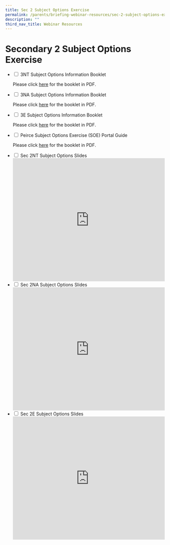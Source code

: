 ```yaml
---
title: Sec 2 Subject Options Exercise
permalink: /parents/briefing-webinar-resources/sec-2-subject-options-exercise/
description: ""
third_nav_title: Webinar Resources
---
```

# **Secondary 2 Subject Options Exercise**




<ul class="jekyllcodex_accordion">
  <li>
    <input type="checkbox" id="accordion1">
    <label for="accordion1">3NT Subject Options Information Booklet</label>
    <div>
			<p>Please click <a href="/files/3NT%20Streaming%20Booklet%202023.pdf"> here</a> for the booklet in PDF.</p>
    </div>
	</li>
	 <li>
    <input type="checkbox" id="accordion2">
    <label for="accordion2">3NA Subject Options Information Booklet</label>
    <div>
      <p>Please click <a href="files/3NA%20Streaming%20Booklet%202023.pdf"> here</a> for the booklet in PDF.</p>
    </div>
	</li>
	 <li>
    <input type="checkbox" id="accordion3">
    <label for="accordion3">3E Subject Options Information Booklet</label>
    <div>
      <p>Please click <a href="3Exp%20Streaming%20Booklet%202023.pdf"> here</a> for the booklet in PDF.</p>
    </div>
	</li>
	<li>
    <input type="checkbox" id="accordion4">
    <label for="accordion4">Peirce Subject Options Exercise (SOE) Portal Guide</label>
    <div>
      <p>Please click <a href="/files/Peirce_Online_Guide_EOY_2022-1.pdf"> here</a> for the booklet in PDF.</p>
    </div>
	</li>
		<li>
    <input type="checkbox" id="accordion5">
    <label for="accordion5">Sec 2NT Subject Options Slides</label>
    <div>
<iframe allowfullscreen="true" height="389" width="480" frameborder="0" src="https://docs.google.com/presentation/d/e/2PACX-1vQcSrTXoiusfQFjAzVxtMFDA2iVnO5vTzHoq2J1LCBtvWGt_AxaYOF5y4QkCZwyMw/embed?start=false&amp;loop=false&amp;delayms=3000"></iframe>
    </div>
	</li>
	<li>
    <input type="checkbox" id="accordion6">
    <label for="accordion6">Sec 2NA Subject Options Slides</label>
    <div>
<iframe allowfullscreen="true" height="389" width="480" frameborder="0" src="https://docs.google.com/presentation/d/e/2PACX-1vQaYL_xUmC0t8TLiRDcJOz9o7KE058QIKS83mfxZdbBvxclOxES1gYXKZj-p8B-1Q/embed?start=false&amp;loop=false&amp;delayms=3000"></iframe>
    </div>
	</li>
		<li>
    <input type="checkbox" id="accordion7">
    <label for="accordion7">Sec 2E Subject Options Slides</label>
    <div>
<iframe allowfullscreen="true" height="389" width="480" frameborder="0" src="https://docs.google.com/presentation/d/e/2PACX-1vS6fsxHKX2OpPUJ4OUZ3toIqHnmwdYHqskw_Cn2XF426BNmQ__G9o0c7J9tkWD34A/embed?start=false&amp;loop=false&amp;delayms=3000"></iframe>
    </div>
	</li>
	</ul>